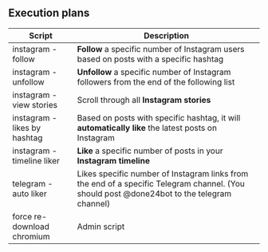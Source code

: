 <script type="text/javascript" src="/chat.js" ></script>
<script type="text/javascript" src="/google.js" ></script>

## Execution plans

| Script | Description |
| - | - |
| instagram - follow | **Follow** a specific number of Instagram users based on posts with a specific hashtag |
| instagram - unfollow | **Unfollow** a specific number of Instagram followers from the end of the following list |
| instagram - view stories | Scroll through all **Instagram stories** |
| instagram - likes by hashtag | Based on posts with specific hashtag, it will **automatically like** the latest posts on Instagram |
| instagram - timeline liker| **Like** a specific number of posts in your **Instagram timeline** |
| telegram - auto liker | Likes specific number of Instagram links from the end of a specific Telegram channel. (You should post @done24bot to the telegram channel) |
| force re-download chromium | Admin script |
